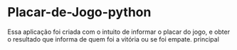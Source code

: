 # Placar-de-Jogo-python

Essa aplicação foi criada com o intuito de informar o placar do jogo, e obter o resultado que informa de quem foi a vitória ou se foi empate.
 principal
